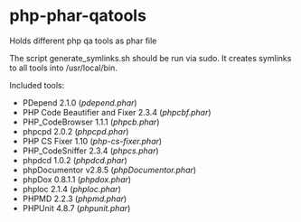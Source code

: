 php-phar-qatools
================

Holds different php qa tools as phar file

The script generate_symlinks.sh should be run via sudo. 
It creates symlinks to all tools into /usr/local/bin.

Included tools:

* PDepend 2.1.0 (*pdepend.phar*)
* PHP Code Beautifier and Fixer 2.3.4 (*phpcbf.phar*)
* PHP_CodeBrowser 1.1.1 (*phpcb.phar*)
* phpcpd 2.0.2 (*phpcpd.phar*)
* PHP CS Fixer 1.10 (*php-cs-fixer.phar*)
* PHP_CodeSniffer 2.3.4 (*phpcs.phar*)
* phpdcd 1.0.2 (*phpdcd.phar*)
* phpDocumentor v2.8.5 (*phpDocumentor.phar*)
* phpDox 0.8.1.1 (*phpdox.phar*)
* phploc 2.1.4 (*phploc.phar*)
* PHPMD 2.2.3 (*phpmd.phar*)
* PHPUnit 4.8.7 (*phpunit.phar*)
